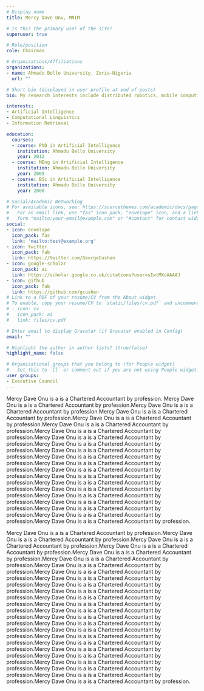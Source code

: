 ```yaml
---
# Display name
title: Mercy Dave Onu, MNIM

# Is this the primary user of the site?
superuser: true

# Role/position
role: Chairman

# Organizations/Affiliations
organizations:
- name: Ahmadu Bello University, Zaria-Nigeria
  url: ""

# Short bio (displayed in user profile at end of posts)
bio: My research interests include distributed robotics, mobile computing and programmable matter.

interests:
- Artificial Intelligence
- Computational Linguistics
- Information Retrieval

education:
  courses:
  - course: PhD in Artificial Intelligence
    institution: Ahmadu Bello University
    year: 2012
  - course: MEng in Artificial Intelligence
    institution: Ahmadu Bello University
    year: 2009
  - course: BSc in Artificial Intelligence
    institution: Ahmadu Bello University
    year: 2008

# Social/Academic Networking
# For available icons, see: https://sourcethemes.com/academic/docs/page-builder/#icons
#   For an email link, use "fas" icon pack, "envelope" icon, and a link in the
#   form "mailto:your-email@example.com" or "#contact" for contact widget.
social:
- icon: envelope
  icon_pack: fas
  link: 'mailto:test@example.org'
- icon: twitter
  icon_pack: fab
  link: https://twitter.com/GeorgeCushen
- icon: google-scholar
  icon_pack: ai
  link: https://scholar.google.co.uk/citations?user=sIwtMXoAAAAJ
- icon: github
  icon_pack: fab
  link: https://github.com/gcushen
# Link to a PDF of your resume/CV from the About widget.
# To enable, copy your resume/CV to `static/files/cv.pdf` and uncomment the lines below.
# - icon: cv
#   icon_pack: ai
#   link: files/cv.pdf

# Enter email to display Gravatar (if Gravatar enabled in Config)
email: ""

# Highlight the author in author lists? (true/false)
highlight_name: false

# Organizational groups that you belong to (for People widget)
#   Set this to `[]` or comment out if you are not using People widget.
user_groups:
- Executive Council
---
```


<div class=text-justify> 

Mercy Dave Onu is a is a Chartered Accountant by profession. Mercy Dave Onu is a is a Chartered Accountant by profession.Mercy Dave Onu is a is a Chartered Accountant by profession.Mercy Dave Onu is a is a Chartered Accountant by profession.Mercy Dave Onu is a is a Chartered Accountant by profession.Mercy Dave Onu is a is a Chartered Accountant by profession.Mercy Dave Onu is a is a Chartered Accountant by profession.Mercy Dave Onu is a is a Chartered Accountant by profession.Mercy Dave Onu is a is a Chartered Accountant by profession.Mercy Dave Onu is a is a Chartered Accountant by profession.Mercy Dave Onu is a is a Chartered Accountant by profession.Mercy Dave Onu is a is a Chartered Accountant by profession.Mercy Dave Onu is a is a Chartered Accountant by profession.Mercy Dave Onu is a is a Chartered Accountant by profession.Mercy Dave Onu is a is a Chartered Accountant by profession.Mercy Dave Onu is a is a Chartered Accountant by profession.Mercy Dave Onu is a is a Chartered Accountant by profession.Mercy Dave Onu is a is a Chartered Accountant by profession.Mercy Dave Onu is a is a Chartered Accountant by profession.Mercy Dave Onu is a is a Chartered Accountant by profession.Mercy Dave Onu is a is a Chartered Accountant by profession.

</div>



<div class=text-justify>  </div>

Mercy Dave Onu is a is a Chartered Accountant by profession.Mercy Dave Onu is a is a Chartered Accountant by profession.Mercy Dave Onu is a is a Chartered Accountant by profession.Mercy Dave Onu is a is a Chartered Accountant by profession.Mercy Dave Onu is a is a Chartered Accountant by profession.Mercy Dave Onu is a is a Chartered Accountant by profession.Mercy Dave Onu is a is a Chartered Accountant by profession.Mercy Dave Onu is a is a Chartered Accountant by profession.Mercy Dave Onu is a is a Chartered Accountant by profession.Mercy Dave Onu is a is a Chartered Accountant by profession.Mercy Dave Onu is a is a Chartered Accountant by profession.Mercy Dave Onu is a is a Chartered Accountant by profession.Mercy Dave Onu is a is a Chartered Accountant by profession.Mercy Dave Onu is a is a Chartered Accountant by profession.Mercy Dave Onu is a is a Chartered Accountant by profession.Mercy Dave Onu is a is a Chartered Accountant by profession.Mercy Dave Onu is a is a Chartered Accountant by profession.Mercy Dave Onu is a is a Chartered Accountant by profession.Mercy Dave Onu is a is a Chartered Accountant by profession.Mercy Dave Onu is a is a Chartered Accountant by profession.Mercy Dave Onu is a is a Chartered Accountant by profession.Mercy Dave Onu is a is a Chartered Accountant by profession.Mercy Dave Onu is a is a Chartered Accountant by profession.Mercy Dave Onu is a is a Chartered Accountant by profession.Mercy Dave Onu is a is a Chartered Accountant by profession.

</div>
